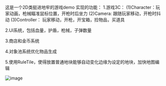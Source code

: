 这是一个2D类挺进地牢的游戏demo
实现的功能：
1.游戏3C：
(1)Character：玩家动画，枪械瞄准鼠标位置，开枪时后坐力
(2)Camera: 跟随玩家移动，开枪时抖动
(3)Controller： 玩家移动，开枪，开宝箱，捡物品，买道具

2.UI系统，包括血量，护盾，枪械，子弹数量

3.商店和金币系统

4.对象池系统优化物品生成

5.使用RuleTile，使得放置普通地块能够自动变化边缘为设定的地块，加快地图编辑

![image](https://github.com/Wondmor/Dungeon-Game/assets/34687014/70ed09e7-10ef-4085-abc6-e83881bd7349)

